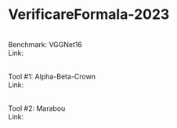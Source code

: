 # VerificareFormala-2023

<br>Benchmark: VGGNet16</br>
Link:

<br>Tool #1: Alpha-Beta-Crown</br>
Link:

<br>Tool #2: Marabou</br>
Link: 
